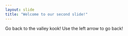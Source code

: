 ```yaml
---
layout: slide
title: "Welcome to our second slide!"
---
```

Go back to the valley kook!
Use the left arrow to go back!
